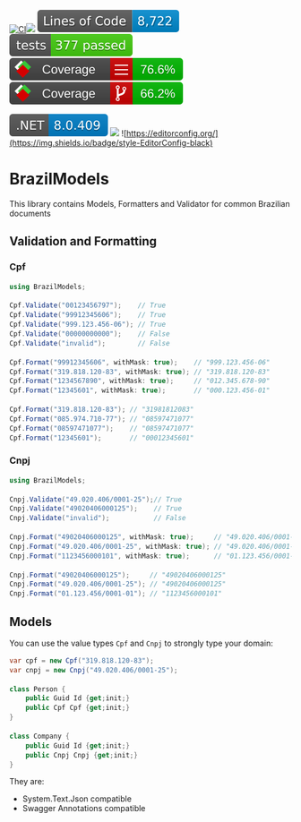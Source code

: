 [![CI](https://github.com/lucasteles/BrazilModels/actions/workflows/ci.yml/badge.svg)](https://github.com/lucasteles/BrazilModels/actions/workflows/ci.yml)![](https://access55.github.io/A55_Service_Name/lines_badge.svg)
![](https://raw.githubusercontent.com/lucasteles/BrazilModels/badges/lines_badge.svg)
![](https://raw.githubusercontent.com/lucasteles/BrazilModels/badges/test_report_badge.svg)
![](https://raw.githubusercontent.com/lucasteles/BrazilModels/badges/badge_linecoverage.svg)
![](https://raw.githubusercontent.com/lucasteles/BrazilModels/badges/badge_branchcoverage.svg)

![](https://raw.githubusercontent.com/lucasteles/BrazilModels/badges/dotnet_version_badge.svg)
![](https://img.shields.io/badge/Lang-C%23-green)
![https://editorconfig.org/](https://img.shields.io/badge/style-EditorConfig-black)

# BrazilModels

This library contains Models, Formatters and Validator for common Brazilian documents

## Validation and Formatting
### Cpf


```cs
using BrazilModels;

Cpf.Validate("00123456797");    // True
Cpf.Validate("99912345606");    // True
Cpf.Validate("999.123.456-06"); // True
Cpf.Validate("00000000000");    // False
Cpf.Validate("invalid");        // False

Cpf.Format("99912345606", withMask: true);    // "999.123.456-06"
Cpf.Format("319.818.120-83", withMask: true); // "319.818.120-83"
Cpf.Format("1234567890", withMask: true);     // "012.345.678-90"
Cpf.Format("12345601", withMask: true);       // "000.123.456-01"

Cpf.Format("319.818.120-83"); // "31981812083"
Cpf.Format("085.974.710-77"); // "08597471077"
Cpf.Format("08597471077");    // "08597471077"
Cpf.Format("12345601");       // "00012345601"
```

### Cnpj

```cs
using BrazilModels;

Cnpj.Validate("49.020.406/0001-25");// True
Cnpj.Validate("49020406000125");    // True
Cnpj.Validate("invalid");           // False

Cnpj.Format("49020406000125", withMask: true);     // "49.020.406/0001-25"
Cnpj.Format("49.020.406/0001-25", withMask: true); // "49.020.406/0001-25"
Cnpj.Format("1123456000101", withMask: true);      // "01.123.456/0001-01"

Cnpj.Format("49020406000125");     // "49020406000125"
Cnpj.Format("49.020.406/0001-25"); // "49020406000125"
Cnpj.Format("01.123.456/0001-01"); // "1123456000101"
```

## Models

You can use the value types `Cpf` and `Cnpj` to strongly type your domain:

```cs
var cpf = new Cpf("319.818.120-83");
var cnpj = new Cnpj("49.020.406/0001-25");

class Person {
    public Guid Id {get;init;}
    public Cpf Cpf {get;init;}
}

class Company {
    public Guid Id {get;init;}
    public Cnpj Cnpj {get;init;}
}

```

They are:
  - System.Text.Json compatible
  - Swagger Annotations compatible

